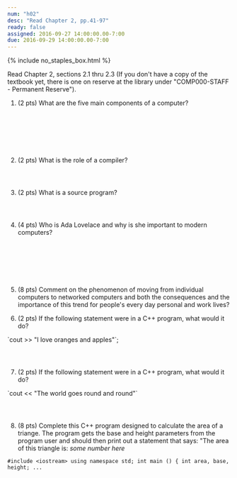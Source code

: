 ```yaml
---
num: "h02"
desc: "Read Chapter 2, pp.41-97"
ready: false
assigned: 2016-09-27 14:00:00.00-7:00
due: 2016-09-29 14:00:00.00-7:00
---
```


{% include no_staples_box.html %}

Read Chapter 2, sections 2.1 thru 2.3   (If you don't have a copy of the textbook yet, there is one on reserve at the library under "COMP000-STAFF - Permanent Reserve").

1.  (2 pts) What are the five main components of a computer?  
  <div style="margin-bottom:8em"></div>

2.  (2 pts) What is the role of a compiler?
  <div style="margin-bottom:4em"></div>

3.  (2 pts) What is a source program?
  <div style="margin-bottom:4em"></div>

4.  (4 pts) Who is Ada Lovelace and why is she important to modern computers?
  <div style="margin-bottom:8em"></div>

5.  (8 pts) Comment on the phenomenon of moving from individual computers to networked computers and both the consequences and the importance of this trend for people's every day personal and work lives?
  <div class="pagebreak"></div>


6.  (2 pts) If the following statement were in a C++ program, what would it do?  
  <div style="margin-bottom:1em"></div>
`cout >> "I love oranges and apples"`;

  <div style="margin-bottom:4em"></div>

7.  (2 pts) If the following statement were in a C++ program, what would it do?
  <div style="margin-bottom:1em"></div>
`cout << "The world goes round and round"`

  <div style="margin-bottom:4em"></div>
  
8.  (8 pts) Complete this C++ program designed to calculate the area of a triange. The program gets the base and height parameters from the program user and should then print out a statement that says: "The area of this triangle is: <i>some number here</i>
  <div style="margin-bottom:1em"></div>

`
#include <iostream>
using namespace std;
int main ()
{
   int area, base, height;
...
`
  <div style="margin-bottom:12em"></div>
